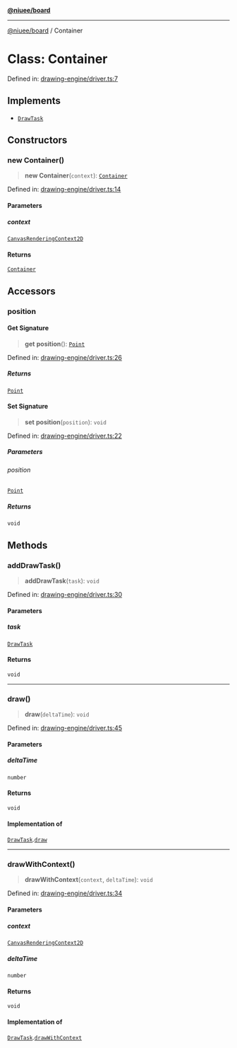 [**@niuee/board**](../README.md)

***

[@niuee/board](../globals.md) / Container

# Class: Container

Defined in: [drawing-engine/driver.ts:7](https://github.com/niuee/board/blob/d74620e4e63da3004adfc7105b7f1136fce9577c/src/drawing-engine/driver.ts#L7)

## Implements

- [`DrawTask`](../interfaces/DrawTask.md)

## Constructors

### new Container()

> **new Container**(`context`): [`Container`](Container.md)

Defined in: [drawing-engine/driver.ts:14](https://github.com/niuee/board/blob/d74620e4e63da3004adfc7105b7f1136fce9577c/src/drawing-engine/driver.ts#L14)

#### Parameters

##### context

[`CanvasRenderingContext2D`](https://developer.mozilla.org/docs/Web/API/CanvasRenderingContext2D)

#### Returns

[`Container`](Container.md)

## Accessors

### position

#### Get Signature

> **get** **position**(): [`Point`](../type-aliases/Point.md)

Defined in: [drawing-engine/driver.ts:26](https://github.com/niuee/board/blob/d74620e4e63da3004adfc7105b7f1136fce9577c/src/drawing-engine/driver.ts#L26)

##### Returns

[`Point`](../type-aliases/Point.md)

#### Set Signature

> **set** **position**(`position`): `void`

Defined in: [drawing-engine/driver.ts:22](https://github.com/niuee/board/blob/d74620e4e63da3004adfc7105b7f1136fce9577c/src/drawing-engine/driver.ts#L22)

##### Parameters

###### position

[`Point`](../type-aliases/Point.md)

##### Returns

`void`

## Methods

### addDrawTask()

> **addDrawTask**(`task`): `void`

Defined in: [drawing-engine/driver.ts:30](https://github.com/niuee/board/blob/d74620e4e63da3004adfc7105b7f1136fce9577c/src/drawing-engine/driver.ts#L30)

#### Parameters

##### task

[`DrawTask`](../interfaces/DrawTask.md)

#### Returns

`void`

***

### draw()

> **draw**(`deltaTime`): `void`

Defined in: [drawing-engine/driver.ts:45](https://github.com/niuee/board/blob/d74620e4e63da3004adfc7105b7f1136fce9577c/src/drawing-engine/driver.ts#L45)

#### Parameters

##### deltaTime

`number`

#### Returns

`void`

#### Implementation of

[`DrawTask`](../interfaces/DrawTask.md).[`draw`](../interfaces/DrawTask.md#draw)

***

### drawWithContext()

> **drawWithContext**(`context`, `deltaTime`): `void`

Defined in: [drawing-engine/driver.ts:34](https://github.com/niuee/board/blob/d74620e4e63da3004adfc7105b7f1136fce9577c/src/drawing-engine/driver.ts#L34)

#### Parameters

##### context

[`CanvasRenderingContext2D`](https://developer.mozilla.org/docs/Web/API/CanvasRenderingContext2D)

##### deltaTime

`number`

#### Returns

`void`

#### Implementation of

[`DrawTask`](../interfaces/DrawTask.md).[`drawWithContext`](../interfaces/DrawTask.md#drawwithcontext)
